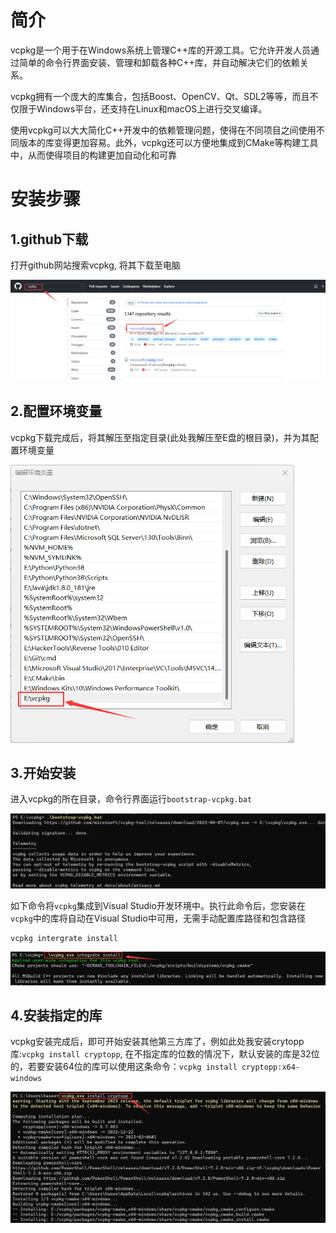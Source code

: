 # 简介

vcpkg是一个用于在Windows系统上管理C++库的开源工具。它允许开发人员通过简单的命令行界面安装、管理和卸载各种C++库，并自动解决它们的依赖关系。

vcpkg拥有一个庞大的库集合，包括Boost、OpenCV、Qt、SDL2等等，而且不仅限于Windows平台，还支持在Linux和macOS上进行交叉编译。

使用vcpkg可以大大简化C++开发中的依赖管理问题，使得在不同项目之间使用不同版本的库变得更加容易。此外，vcpkg还可以方便地集成到CMake等构建工具中，从而使得项目的构建更加自动化和可靠



# 安装步骤

## 1.github下载

打开github网站搜索vcpkg, 将其下载至电脑

![image-20230502131231956](c++安装vcpkg/image-20230502131231956.png)	



## 2.配置环境变量

vcpkg下载完成后，将其解压至指定目录(此处我解压至E盘的根目录)，并为其配置环境变量

<img src="c++安装vcpkg/image-20230502131623270.png" alt="image-20230502131623270" style="zoom:67%;" />	



## 3.开始安装

进入vcpkg的所在目录，命令行界面运行`bootstrap-vcpkg.bat`

![image-20230502132210874](c++安装vcpkg/image-20230502132210874.png)



如下命令将`vcpkg`集成到Visual Studio开发环境中。执行此命令后，您安装在`vcpkg`中的库将自动在Visual Studio中可用，无需手动配置库路径和包含路径

```
vcpkg intergrate install
```

![image-20230502132443077](c++安装vcpkg/image-20230502132443077.png)



## 4.安装指定的库

vcpkg安装完成后，即可开始安装其他第三方库了，例如此处我安装crytopp库:`vcpkg install cryptopp`, 在不指定库的位数的情况下，默认安装的库是32位的，若要安装64位的库可以使用这条命令：`vcpkg install cryptopp:x64-windows`

![image-20230502133843219](c++安装vcpkg/image-20230502133843219.png)

